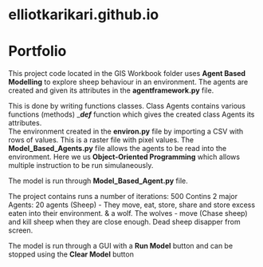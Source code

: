 # elliotkarikari.github.io
# Portfolio
This project code located in the GIS Workbook folder uses __Agent Based Modelling__ to explore sheep behaviour in an environment. The agents are created and given its attributes in the __agentframework.py__ file. 

This is done by writing functions classes. Class Agents contains various functions (methods) ____def___ function which gives the created class Agents its attributes.     
The environment created in the __environ.py__ file by importing a CSV with rows of values. This is a raster file with pixel values. The __Model_Based_Agents.py__ file allows the agents to be read into the environment. Here we us __Object-Oriented Programming__ which allows multiple instruction to be run simulaneously. 

The model is run through __Model_Based_Agent.py__ file. 

The project contains runs a number of iterations: 500
Contins 2 major Agents: 
20 agents (Sheep) - They move, eat, store, share and store excess eaten into their environment.
& a wolf. 
The wolves - move (Chase sheep) and kill sheep when they are close enough. Dead sheep disapper from screen. 

The model is run through a GUI with a __Run Model__ button and can be stopped using the __Clear Model__ button 
